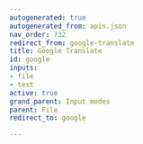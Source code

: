 ```yaml
---
autogenerated: true
autogenerated_from: apis.json
nav_order: 732
redirect_from: google-translate
title: Google Translate
id: google
inputs:
- file
- text
active: true
grand_parent: Input modes
parent: File
redirect_to: google

---
```


